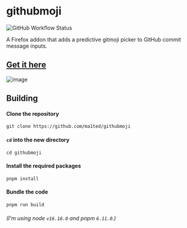 # githubmoji
![GitHub Workflow Status](https://img.shields.io/github/workflow/status/ma1ted/githubmoji/Node.js%20CI)

A Firefox addon that adds a predictive gitmoji picker to GitHub commit message inputs. 
## [Get it here](https://addons.mozilla.org/en-GB/firefox/addon/githubmoji/)

![image](https://user-images.githubusercontent.com/59726149/183230777-fd5e73e8-395f-4d12-9c83-94f1fac304df.png)

 
## Building

#### Clone the repository
`git clone https://github.com/ma1ted/githubmoji`

#### `cd` into the new directory
`cd githubmoji`

#### Install the required packages
`pnpm install`

#### Bundle the code
`pnpm run build`

###### (I'm using node `v16.16.0` and pnpm `6.11.0`.)
